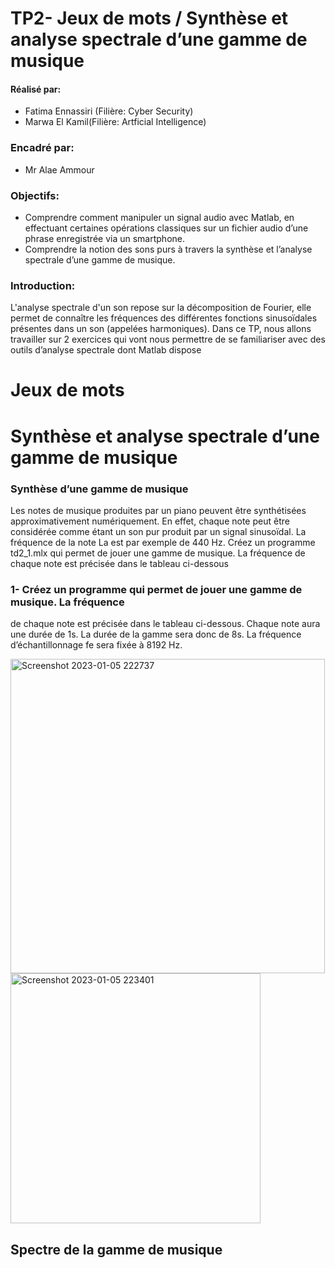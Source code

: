 # TP2- Jeux de mots / Synthèse et analyse spectrale d’une gamme de musique
#### Réalisé par: 
- Fatima  Ennassiri (Filière: Cyber Security)
- Marwa El Kamil(Filière: Artficial Intelligence)
### Encadré par:
- Mr Alae Ammour

### Objectifs:
- Comprendre comment manipuler un signal audio avec Matlab, en effectuant 
certaines opérations classiques sur un fichier audio d’une phrase enregistrée via 
un smartphone.
- Comprendre la notion des sons purs à travers la synthèse et l’analyse spectrale 
d’une gamme de musique.
### Introduction:
L'analyse spectrale d'un son repose sur la décomposition de Fourier, 
elle permet de connaître les fréquences des différentes fonctions 
sinusoïdales présentes dans un son (appelées harmoniques). Dans ce 
TP, nous allons travailler sur 2 exercices qui vont nous permettre 
de se familiariser avec des outils d’analyse spectrale dont Matlab 
dispose
 # Jeux de mots 
 
 
 # Synthèse et analyse spectrale d’une gamme de musique
 
 ### Synthèse d’une gamme de musique
Les notes de musique produites par un piano peuvent être synthétisées
approximativement numériquement. En effet, chaque note peut être considérée comme étant un son
pur produit par un signal sinusoïdal. La fréquence de la note La est par exemple de 440 Hz.
Créez un programme td2_1.mlx qui permet de jouer une gamme de musique. La
fréquence de chaque note est précisée dans le tableau ci-dessous

### 1- Créez un programme qui permet de jouer une gamme de musique. La fréquence
de chaque note est précisée dans le tableau ci-dessous. Chaque note aura une durée
de 1s. La durée de la gamme sera donc de 8s. La fréquence d’échantillonnage fe sera
fixée à 8192 Hz.


<img width="503" alt="Screenshot 2023-01-05 222737" src="https://user-images.githubusercontent.com/87017143/210883657-0d9dd201-ec22-4bca-a73b-885b5ae5d8f6.png">

<img width="400" alt="Screenshot 2023-01-05 223401" src="https://user-images.githubusercontent.com/87017143/210884317-42501d36-e106-47bd-ad66-730d96754998.png">

## Spectre de la gamme de musique




